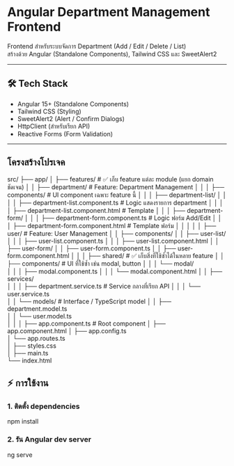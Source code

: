 # Angular Department Management Frontend

Frontend สำหรับระบบจัดการ Department (Add / Edit / Delete / List)  
สร้างด้วย Angular (Standalone Components), Tailwind CSS และ SweetAlert2

---

## 🛠 Tech Stack
- Angular 15+ (Standalone Components)
- Tailwind CSS (Styling)
- SweetAlert2 (Alert / Confirm Dialogs)
- HttpClient (สำหรับเรียก API)
- Reactive Forms (Form Validation)

---

## โครงสร้างโปรเจค

src/
├── app/
│   ├── features/                         # ✅ เก็บ feature แต่ละ module (แยก domain ชัดเจน)
│   │   ├── department/                   # Feature: Department Management
│   │   │   ├── components/               # UI component เฉพาะ feature นี้
│   │   │      ├── department-list/
│   │   │      │   ├── department-list.component.ts          # Logic แสดงรายการ department
│   │   │      │   ├── department-list.component.html        # Template
│   │   │      ├── department-form/
│   │   │          ├── department-form.component.ts          # Logic ฟอร์ม Add/Edit
│   │   │          ├── department-form.component.html        # Template ฟอร์ม
│   │   │
│   │   ├── user/                        # Feature: User Management
│   │      ├── components/
│   │         ├── user-list/
│   │         │   ├── user-list.component.ts
│   │         │   ├── user-list.component.html
│   │         ├── user-form/
│   │             ├── user-form.component.ts
│   │             ├── user-form.component.html
│   │
│   ├── shared/                          # ✅ เก็บสิ่งที่ใช้ซ้ำได้ในหลาย feature
│   │   ├── components/                  # UI ที่ใช้ซ้ำ เช่น modal, button
│   │   │   └── modal/                   
│   │   │       ├── modal.component.ts
│   │   │       └── modal.component.html
│   │   ├── services/                    
│   │   │   ├── department.service.ts    # Service กลางที่เรียก API
│   │   │   └── user.service.ts          
│   │   └── models/                      # Interface / TypeScript model
│   │       ├── department.model.ts     
│   │       └── user.model.ts            
│   │
│   ├── app.component.ts                 # Root component
│   ├── app.component.html
│   ├── app.config.ts                    
│   └── app.routes.ts                               
│
├── styles.css                     
│
├── main.ts                              
└── index.html                           

## ⚡ การใช้งาน

### 1. ติดตั้ง dependencies
npm install

### 2. รัน Angular dev server
ng serve
